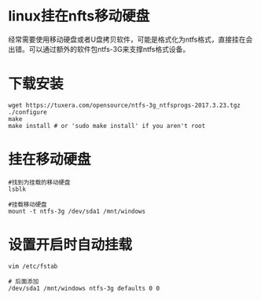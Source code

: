 linux挂在nfts移动硬盘
==========================
经常需要使用移动硬盘或者U盘拷贝软件，可能是格式化为ntfs格式，直接挂在会出错。可以通过额外的软件包ntfs-3G来支撑ntfs格式设备。

# 下载安装
```
wget https://tuxera.com/opensource/ntfs-3g_ntfsprogs-2017.3.23.tgz
./configure
make
make install # or 'sudo make install' if you aren't root
```

# 挂在移动硬盘
```
#找到为挂载的移动硬盘
lsblk

#挂载移动硬盘
mount -t ntfs-3g /dev/sda1 /mnt/windows
```

# 设置开启时自动挂载
```
vim /etc/fstab

# 后面添加
/dev/sda1 /mnt/windows ntfs-3g defaults 0 0
```